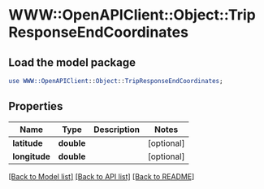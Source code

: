# WWW::OpenAPIClient::Object::TripResponseEndCoordinates

## Load the model package
```perl
use WWW::OpenAPIClient::Object::TripResponseEndCoordinates;
```

## Properties
Name | Type | Description | Notes
------------ | ------------- | ------------- | -------------
**latitude** | **double** |  | [optional] 
**longitude** | **double** |  | [optional] 

[[Back to Model list]](../README.md#documentation-for-models) [[Back to API list]](../README.md#documentation-for-api-endpoints) [[Back to README]](../README.md)


